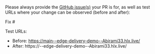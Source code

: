 Please always provide the [GitHub issue(s)](../issues) your PR is for, as well as test URLs where your change can be observed (before and after):

Fix #<gh-issue-id>

Test URLs:
- Before: https://main--edge-delivery-demo--Abirami33.hlx.live/
- After: https://<branch>--edge-delivery-demo--Abirami33.hlx.live/
